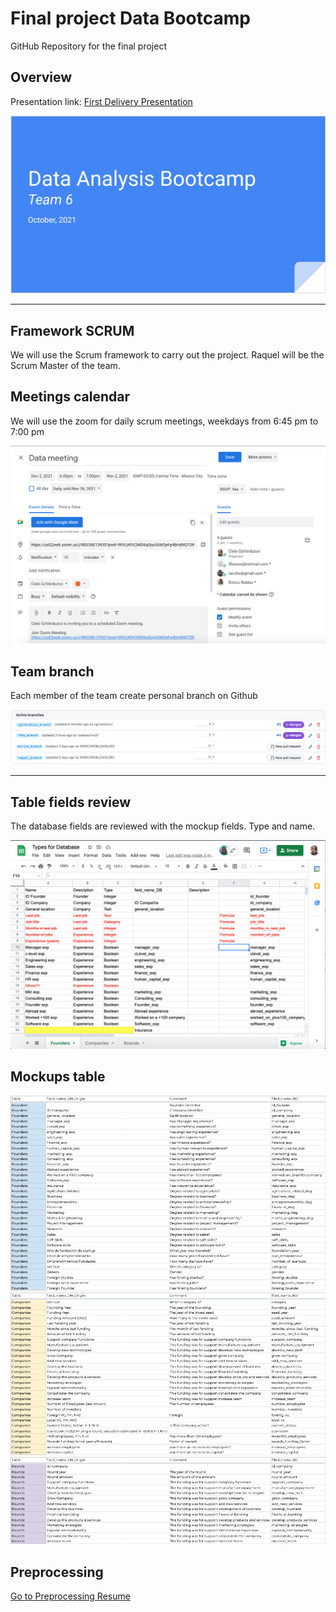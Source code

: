 # Final project Data Bootcamp

GitHub Repository for the final project

## Overview

Presentation link:
[First Delivery Presentation](https://docs.google.com/presentation/d/1K-likYbv1rm9tx0FUCvtPsFVDtoFoNSIyFht_ey9abI/edit?usp=sharing)

[![First Delivery Presentation](./Resources/presentation.png)](https://docs.google.com/presentation/d/1K-likYbv1rm9tx0FUCvtPsFVDtoFoNSIyFht_ey9abI/edit?usp=sharing)

__________

## Framework SCRUM

We will use the Scrum framework to carry out the project. Raquel will be the Scrum Master of the team.

## Meetings calendar

We will use the zoom for daily scrum meetings, weekdays from 6:45 pm to 7:00 pm


![alt text](Resources/meeting.png)

## Team branch

Each member of the team create personal branch on Github

![alt text](Resources/branch.png)

______________

## Table fields review

The database fields are reviewed with the mockup fields. Type and name.

![alt text](Resources/review1.png)

## Mockups table

![alt text](Resources/mockupdb1.png)
![alt text](Resources/mockupdb2.png)
![alt text](Resources/mockupdb3.png)

## Preprocessing

[Go to Preprocessing Resume](Preprocessing.md)
